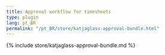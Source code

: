 ```yaml
---
title: Approval workflow for timesheets
type: plugin
lang: pt_BR
permalink: "/pt_BR/store/katjaglass-approval-bundle.html"
---
```


{% include store/katjaglass-approval-bundle.md %}
